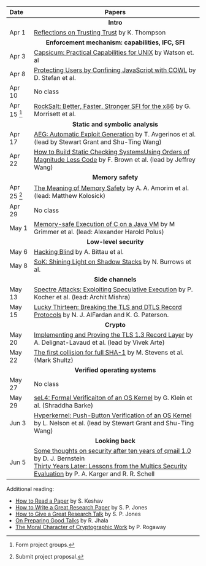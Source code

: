 **Date**   | <center>**Papers**</center>
:----------|:--------------------------------
           | <center>**Intro**</center>
Apr 1      | [Reflections on Trusting Trust](papers/thompson:reflections.pdf) by K. Thompson
           | <center>**Enforcement mechanism: capabilities, IFC, SFI**</center>
Apr 3      | [Capsicum: Practical Capabilities for UNIX](papers/capsicum.pdf) by Watson et. al
Apr 8      | [Protecting Users by Confining JavaScript with COWL](papers/cowl.pdf) by D. Stefan et al.
Apr 10     | No class
Apr 15 [^1]| [RockSalt: Better, Faster, Stronger SFI for the x86](papers/rocksalt.pdf) by G. Morrisett et al.
           | <center>**Static and symbolic analysis**</center>
Apr 17     | [AEG: Automatic Exploit Generation](papers/aeg.pdf) by T. Avgerinos et al.  (lead by Stewart Grant and Shu-Ting Wang)
Apr 22     | [How to Build Static Checking SystemsUsing Orders of Magnitude Less Code](papers/uchex.pdf) by F. Brown et al. (lead by Jeffrey Wang)
           | <center>**Memory safety**</center>
Apr 25 [^2]| [The Meaning of Memory Safety](papers/amorim:memory.pdf) by A. A. Amorim et al. (lead: Matthew Kolosick)
Apr 29     | No class
May 1      | [Memory-safe Execution of C on a Java VM](papers/safec.pdf) by M Grimmer et al.  (lead: Alexander Harold Polus)
           | <center>**Low-level security**</center>
May 6      | [Hacking Blind](papers/brop.pdf) by A. Bittau et al.
May 8      | [SoK: Shining Light on Shadow Stacks](papers/burrow:sok-shadow-stacks.pdf) by N. Burrows et al.
           | <center>**Side channels**</center>
May 13     | [Spectre Attacks: Exploiting Speculative Execution](papers/spectre.pdf) by P. Kocher et al. (lead: Archit Mishra)
May 15     | [Lucky Thirteen: Breaking the TLS and DTLS Record Protocols](papers/lucky13.pdf) by  N. J. AlFardan and K. G. Paterson.
           | <center>**Crypto**</center>
May 20     | [Implementing and Proving the TLS 1.3 Record Layer](papers/tls1.3.pdf) by A. Delignat-Lavaud et al. (lead by Vivek Arte)
May 22     | [The first collision for full SHA-1](papers/sha1.pdf) by M. Stevens et al. (Mark Shultz)
           | <center>**Verified operating systems**</center>
May 27     | No class
May 29     | [seL4: Formal Verificaiton of an OS Kernel](papers/sel4.pdf) by G. Klein et al. (Shraddha Barke)
Jun  3     | [Hyperkernel: Push-Button Verification of an OS Kernel](papers/hyperkernel.pdf) by L. Nelson et al. (lead by Stewart Grant and Shu-Ting Wang)
           | <center>**Looking back**</center>
Jun  5     | [Some thoughts on security after ten years of qmail 1.0](papers/qmailsec.pdf) by D. J. Bernstein <br/> [Thirty Years Later: Lessons from the Multics Security Evaluation](papers/karger:thirty.pdf) by P. A. Karger and R. R. Schell


[^1]: Form project groups.
[^2]: Submit project proposal.

Additional reading:

* [How to Read a Paper](papers/keshav:how.pdf) by S. Keshav
* [How to Write a Great Research Paper](https://www.microsoft.com/en-us/research/academic-program/write-great-research-paper/) by S. P. Jones
* [How to Give a Great Research Talk](https://www.microsoft.com/en-us/research/academic-program/give-great-research-talk/) by S. P. Jones
* [On Preparing Good Talks](https://ranjitjhala.github.io/static/PLMW-talk-opinionated.pdf) by R. Jhala
* [The Moral Character of Cryptographic Work](papers/moral-en.pdf) by P. Rogaway

